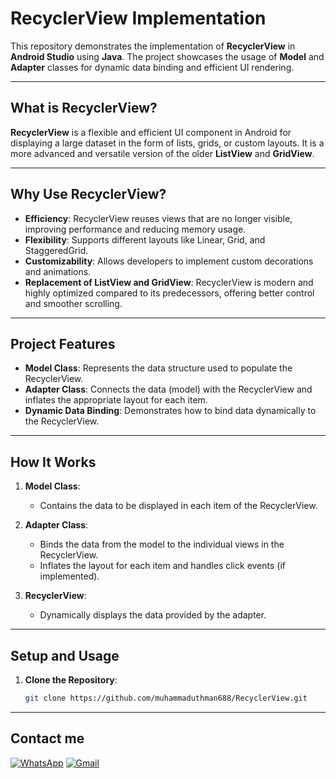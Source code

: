 # RecyclerView Implementation

This repository demonstrates the implementation of **RecyclerView** in **Android Studio** using **Java**. The project showcases the usage of **Model** and **Adapter** classes for dynamic data binding and efficient UI rendering.

---

## **What is RecyclerView?**

**RecyclerView** is a flexible and efficient UI component in Android for displaying a large dataset in the form of lists, grids, or custom layouts. It is a more advanced and versatile version of the older **ListView** and **GridView**.

---

## **Why Use RecyclerView?**

- **Efficiency**: RecyclerView reuses views that are no longer visible, improving performance and reducing memory usage.
- **Flexibility**: Supports different layouts like Linear, Grid, and StaggeredGrid.
- **Customizability**: Allows developers to implement custom decorations and animations.
- **Replacement of ListView and GridView**: RecyclerView is modern and highly optimized compared to its predecessors, offering better control and smoother scrolling.

---

## **Project Features**

- **Model Class**: Represents the data structure used to populate the RecyclerView.
- **Adapter Class**: Connects the data (model) with the RecyclerView and inflates the appropriate layout for each item.
- **Dynamic Data Binding**: Demonstrates how to bind data dynamically to the RecyclerView.

---

## **How It Works**

1. **Model Class**: 
   - Contains the data to be displayed in each item of the RecyclerView.

2. **Adapter Class**:
   - Binds the data from the model to the individual views in the RecyclerView.
   - Inflates the layout for each item and handles click events (if implemented).

3. **RecyclerView**:
   - Dynamically displays the data provided by the adapter.

---

## **Setup and Usage**

1. **Clone the Repository**:
   ```bash
   git clone https://github.com/muhammaduthman688/RecyclerView.git

---
## **Contact me**
[![WhatsApp](https://img.shields.io/badge/WhatsApp-%25D366.svg?logo=whatsapp&logoColor=white)](https://wa.me/923472554151) [![Gmail](https://img.shields.io/badge/Email-muhammadusman688%40gmail.com-D14836?logo=gmail&logoColor=white)](mailto:muhammadusman688@gmail.com)


